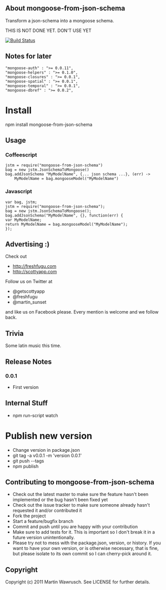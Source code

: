 ## About mongoose-from-json-schema

Transform a json-schema into a mongoose schema.

THIS IS NOT DONE YET. DON'T USE YET

[![Build Status](https://secure.travis-ci.org/scottyapp/mongoose-from-json-schema.png)](http://travis-ci.org/scottyapp/mongoose-from-json-schema.png)


## Notes for later
    "mongoose-auth" : ">= 0.0.11",
    "mongoose-helpers" : ">= 0.1.0",
    "mongoose-closures" : ">= 0.0.1",
    "mongoose-spatial" : ">= 0.0.1",
    "mongoose-temporal" : ">= 0.0.1",
    "mongoose-dbref" : ">= 0.0.2",

# Install

npm install mongoose-from-json-schema

## Usage


### Coffeescript

	jstm = require("mongoose-from-json-schema")
	bag = new jstm.JsonSchemaToMongoose()
	bag.addJsonSchema "MyModelName", {... json schema ...}, (err) ->
		MyModelName = bag.mongooseModel("MyModelName")
 
### Javascript

	var bag, jstm;
	jstm = require("mongoose-from-json-schema");
	bag = new jstm.JsonSchemaToMongoose();
	bag.addJsonSchema("MyModelName", {}, function(err) {
  	var MyModelName;
  	return MyModelName = bag.mongooseModel("MyModelName");
	});

## Advertising :)

Check out 

* http://freshfugu.com 
* http://scottyapp.com

Follow us on Twitter at 

* @getscottyapp
* @freshfugu 
* @martin_sunset

and like us on Facebook please. Every mention is welcome and we follow back.

## Trivia

Some latin music this time.

## Release Notes



### 0.0.1

* First version

## Internal Stuff

* npm run-script watch

# Publish new version

* Change version in package.json
* git tag -a v0.0.1 -m 'version 0.0.1'
* git push --tags
* npm publish

## Contributing to mongoose-from-json-schema
 
* Check out the latest master to make sure the feature hasn't been implemented or the bug hasn't been fixed yet
* Check out the issue tracker to make sure someone already hasn't requested it and/or contributed it
* Fork the project
* Start a feature/bugfix branch
* Commit and push until you are happy with your contribution
* Make sure to add tests for it. This is important so I don't break it in a future version unintentionally.
* Please try not to mess with the package.json, version, or history. If you want to have your own version, or is otherwise necessary, that is fine, but please isolate to its own commit so I can cherry-pick around it.

## Copyright

Copyright (c) 2011 Martin Wawrusch. See LICENSE for
further details.


